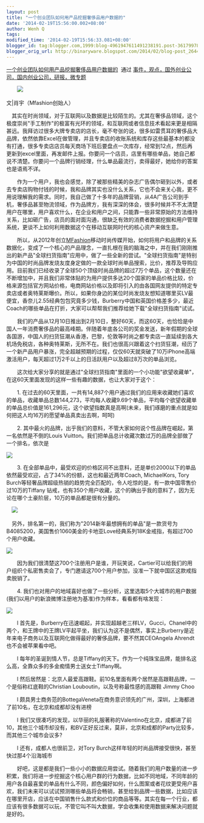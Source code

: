 ```yaml
---
layout: post
title: "一个创业团队如何用产品挖掘奢侈品用户数据的"
date: '2014-02-19T15:56:00.002+08:00'
author: Wenh Q
tags:
modified_time: '2014-02-19T15:56:33.081+08:00'
blogger_id: tag:blogger.com,1999:blog-4961947611491238191.post-3617997895607898134
blogger_orig_url: http://binaryware.blogspot.com/2014/02/blog-post_2644.html
---
```

[一个创业团队如何用产品挖掘奢侈品用户数据的](http://www.kuailiyu.com/article/8333.html)  通过
[事件，观点，国外创业公司，国内创业公司，研报，微专题](http://www.kuailiyu.com/)


　　![](https://images-blogger-opensocial.googleusercontent.com/gadgets/proxy?url=http%3A%2F%2Fwww.kuailiyu.com%2Fuploadfile%2F2014%2F0219%2F20140219102615174.jpg&container=blogger&gadget=a&rewriteMime=image%2F*)

文|肖宇（Mfashion创始人）

　其实在时尚领域，对于互联网以及数据是比较陌生的。尤其在奢侈品领域，这个极度崇尚"手工制作"的极富有光环的领域，和互联网或者信息技术看起来更是相隔甚远。我拜访过很多大牌专卖店的店长，毫不夸张的说，很多如雷贯耳的奢侈品大品牌，依然依靠Excel在做管理，并且专卖店的收账系统和库存这些最基本的都没有打通，很多专卖店店员每天商场下班后要盘点一次库存，经常到12点，然后再更新到excel里面，再发邮件上报。你要问一个店员，店里有哪些单品，她自己都说不清楚。你要问一个品牌行销经理，什么单品最流行，卖得最好，她给你的答案也是语焉不详。

　　作为一个用户，我也会感觉，除了被那些精美的杂志广告偶尔砸到以外，或者去专卖店购物付钱的时候，我和品牌其实也没什么关系，它也不会来关心我，更不用说理解我的需求。同时，我自己做了十多年的品牌营销，从4A广告公司到手机，奢侈品甚至物流领域，作为品牌方，我有深深的体会，很多时候并不不太清楚用户在哪里，用户喜欢什么，在企业和用户之间，只能靠一些非常原始的方法维持关系，比如砸广告，店员的面对面沟通，很缺乏有效的消费者数据挖掘和用户管理系统，更谈不上如何利用数据这个在移动互联网时代的核心资产来做生意。

　　所以，从2012年创立[MFashion](http://www.mfashion.com.cn/)移动时尚传媒开始，如何将用户和品牌的关系数据化，变成了一个核心的产品理念，一直扎根在我的脑海之中，并在我们刚刚推出的新产品"全球扫货指南"应用中，做了一些全新的尝试。"全球扫货指南"是特别为中国的时尚品牌发烧友度身定做的一款全球时尚单品搜索，比价，推荐及导购应用。目前我们已经收录了全球50个顶级时尚品牌的超过7万个单品，这个数量还在不断增加中，并且我们非常体贴的为用户提供多达20个国家的单品价格比较，价格来源包括官方网站价格，电商网站价格以及即将引入的由各国网友提供的特定专卖店或者奥特莱斯曝价。所以，如果你身边的某位时尚发烧友想知道哪里买LV最便宜，香奈儿2.55经典包包究竟多少钱，Burberry中国和英国价格差多少，最近Coach的哪些单品在打折，大家可以帮帮我们推荐给她下载"全球扫货指南"试试。

　　我们的产品从12月10日推出到2月10日，整好60天，而这60天，也恰恰是中国人一年消费奢侈品的最高峰期。伴随着年底各公司的奖金发送，新年假期的全球各国游，中国人的扫货狂潮从香港，巴黎，伦敦等时尚之都专卖店一直延续到各大机场免税店，各种奥特莱斯，无所不在。我们也很高兴跟着这个扫货狂潮，经历了一个新产品用户暴涨，完全超越预期的过程，仅仅60天就突破了10万iPhone高端激活用户，每天超过1万2千以上的日活跃用户以及超过8万次的单品浏览。

　　这次给大家分享的就是通过"全球扫货指南"里面的一个小功能"欲望收藏单"，在这60天里面发现的这样一些有趣的数据，也让大家对于这个：

　　1.
在过去的60天里面，一共有14,887个用户通过我们的应用来收藏她们喜欢的单品，收藏单品总数144,273，平均每人收藏9.69个单品，平均每个欲望收藏单的单品总价值是161,296元，这个欲望指数真是高啊(未来，我们琢磨的重点就是如何把这人均16万的愿望单品真卖出去啊，呵呵)

　　2.
其中最火的品牌，出乎我们的意料，不管大家如何说个性品牌在崛起，第一名依然是不倒的Louis
Vuitton。我们把单品总计收藏次数过万的品牌全部做了一个排名，依次是

![](https://images-blogger-opensocial.googleusercontent.com/gadgets/proxy?url=http%3A%2F%2Fwww.kuailiyu.com%2Fuploadfile%2F2014%2F0219%2F20140219101753250.jpg&container=blogger&gadget=a&rewriteMime=image%2F*)

　　3.
在全部单品中，最受欢迎的价格区间不出意料，还是单价2000以下的单品依然最受欢迎，占了34%的份额，这也和最近两年Coach,
MichaelKors, Tory
Burch等轻奢品牌超级热销的趋势完全匹配的，令人吃惊的是，有一款中国零售价过10万的Tiffany
钻戒，也有350个用户收藏，这个的确出乎我的意料了，因为无论在哪个土豪阶层，10万的单品都是很有分量的。

　![](https://images-blogger-opensocial.googleusercontent.com/gadgets/proxy?url=http%3A%2F%2Fwww.kuailiyu.com%2Fuploadfile%2F2014%2F0219%2F20140219101753267.jpg&container=blogger&gadget=a&rewriteMime=image%2F*)

　另外，排名第一的，我们称为"2014新年最想拥有的单品"是一款货号为B4085200，美国售价1060美金的卡地亚Love经典系列18K金戒指，有超过700个用户收藏。

![](https://images-blogger-opensocial.googleusercontent.com/gadgets/proxy?url=http%3A%2F%2Fwww.kuailiyu.com%2Fuploadfile%2F2014%2F0219%2F20140219101751499.jpg&container=blogger&gadget=a&rewriteMime=image%2F*)

　　因为我们很清楚这700个注册用户是谁，开玩笑说，Cartier可以给我们的用户组织个私密售卖会了，专门邀请这700个用户参加，没准一下就中国区这款戒指卖脱销了。

　　4.
我们也对用户的地域喜好也做了一些分析，这里选取5个大城市的用户数据(我们以用户的新浪微博注册地为基准)作为样本，看看都有啥发现：

![](https://images-blogger-opensocial.googleusercontent.com/gadgets/proxy?url=http%3A%2F%2Fwww.kuailiyu.com%2Fuploadfile%2F2014%2F0219%2F20140219101751746.jpg&container=blogger&gadget=a&rewriteMime=image%2F*)

　　l
首先是，Burberry在迅速崛起，并实现超越老三样LV，Gucci，Chanel中的两个，和王牌中的王牌LV平起平坐，我们认为这不是偶然，事实上Burberry是近年来电子商务以及互联网化做得最好的奢侈品牌，要不然其CEOAngela
Ahrendt 也不会被苹果看中吧。

　　l
每年的圣诞到情人节，总是Tiffany的天下。作为一个纯珠宝品牌，能排名这么高，全靠众多的多金痴情男士送女士Tiffany啊。

　　l
然后居然是：北京人最爱高跟鞋。前10名里面有两个居然是高跟鞋品牌，一个是俗称红底鞋的Christian
Louboutin，以及号称最性感的高跟鞋 Jimmy Choo

　　l
颇具男士商务范的BottegaVeneta在商务意识领先的广州，深圳，上海都进了前10名，在北京和成都却没有进榜

　　l
我们又很凑巧的发现，以华丽的礼服著称的Valentino在北京，成都进了前10，其他三个城市却没有，和BV正好反过来，莫非，北京和成都的Party比较多，而其他三个城市会议多?

　　l 还有，成都人也很前卫，对Tory
Burch这样年轻的时尚品牌接受很快，甚至快过那4个沿海城市

　　好吧，这是都是我们一些小小的数据应用尝试。随着我们的用户数量的进一步积累，我们将进一步挖掘这个核心用户群的行为数据，比如不同地域，不同年龄的用户各自最喜爱的单品有什么不同，颜色偏好如何，什么图案或者花纹更受用户喜欢，我们未来可以试试预测哪些单品将会畅销，甚至给到品牌一些数据，比如应该在哪里开店，应该在中国销售什么款式和价位的商品等等。其实在每一个行业，都应该有很多数据可以玩，不管它叫不叫大数据，学会收集和使用数据来解决问题就是好的。
